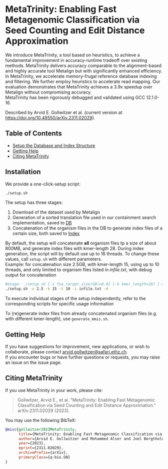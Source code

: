 # MetaTrinity: Enabling Fast Metagenomic Classification via Seed Counting and Edit Distance Approximation

We introduce MetaTrinity, a tool based on heuristics, to achieve a fundamental improvement in accuracy-runtime tradeoff over existing methods. MetaTrinity delivers accuracy comparable to the alignment-based and highly accurate tool Metalign but with significantly enhanced efficiency. In MetaTrinity, we accelerate memory-frugal reference database indexing and filtering. We further employ heuristics to accelerate read mapping. Our evaluation demonstrates that MetaTrinity achieves a 3.9x speedup over Metalign without compromising accuracy.  
MetaTrinity has been rigorously debugged and validated using GCC 12.1.0-16.

Described by Arvid E. Gollwitzer et al. (current version at https://doi.org/10.48550/arXiv.2311.02029).

## Table of Contents
- [Setup the Database and Index Structure ](#install)
- [Getting Help](#contact)
- [Citing MetaTrinity](#cite)


## <a name="install"></a>Installation
We provide a one-click-setup script:
```bash
./setup.sh
```
The setup has three stages: 
1. Download of the dataset used by Metalign
2. Generation of a sorted translation file used in our containment search implementation, saved to [DB](../DB/)
3. Concatenation of the organism files in the DB to generate index files of a certain size, both saved to [Index](../Index/)

By default, the setup will concatenate **all** organism files tp a size of about 800MB, and generate index files with kmer-length 28.
During index generation, the script will by default use up to 16 threads. 
To change these values, call ```setup.sh``` with different parameters.  
Example: for concatenation size 2.5GB, with kmer-length 15, using up to 10 threads, and only limited to organism files listed in *infile.txt*, with debug output for concatenation
```bash
#Usage: ./setup.sh [-s fna_target_size(GB)=0.8] [-k kmer_length=28] [-t max_threads=16] [-i infile] [-d (flag, debug concatenation)]
./setup.sh -s 2.5 -k 15 -t 10 -i infile.txt -d
```
To execute individual stages of the setup independently, refer to the corresponding scripts for specific usage information

To (re)generate index files from already concatenated organism files (e.g. with different kmer-length), use ```generate_mmis.sh```.


##  <a name="contact"></a>Getting Help
If you have suggestions for improvement, new applications, or wish to collaborate, please contact arvid.gollwitzer@safari.ethz.ch.  
If you encounter bugs or have further questions or requests, you may raise an issue on the issue page.


## <a name="cite"></a>Citing MetaTrinity
If you use MetaTrinity in your work, please cite:

> Gollwitzer, Arvid E., et al. "MetaTrinity: Enabling Fast Metagenomic Classification via Seed Counting and Edit Distance Approximation." 
> arXiv:2311.02029 (2023).

You may use the following BibTeX:

```bibtex
@misc{gollwitzer2023MetaTrinity,
      title={MetaTrinity: Enabling Fast Metagenomic Classification via Seed Counting and Edit Distance Approximation}, 
      author={Arvid E. Gollwitzer and Mohammed Alser and Joel Bergtholdt and Joel Lindegger and Maximilian-David Rumpf and Can Firtina and Serghei Mangul and Onur Mutlu},
      year={2023},
      eprint={2311.02029},
      archivePrefix={arXiv},
      primaryClass={q-bio.GN}
}

